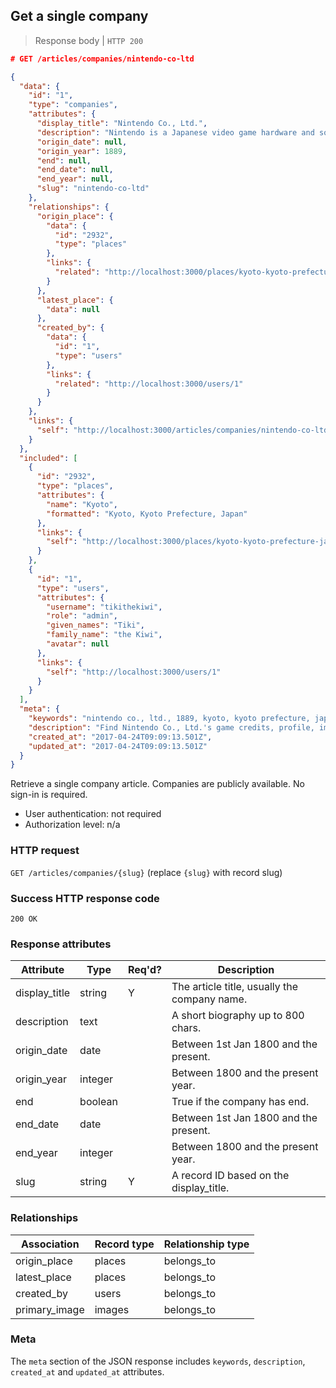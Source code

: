 ## <a name="companies_show"></a>Get a single company

> Response body | `HTTP 200`

```JSON
# GET /articles/companies/nintendo-co-ltd

{
  "data": {
    "id": "1",
    "type": "companies",
    "attributes": {
      "display_title": "Nintendo Co., Ltd.",
      "description": "Nintendo is a Japanese video game hardware and software company founded in 1889.",
      "origin_date": null,
      "origin_year": 1889,
      "end": null,
      "end_date": null,
      "end_year": null,
      "slug": "nintendo-co-ltd"
    },
    "relationships": {
      "origin_place": {
        "data": {
          "id": "2932",
          "type": "places"
        },
        "links": {
          "related": "http://localhost:3000/places/kyoto-kyoto-prefecture-japan"
        }
      },
      "latest_place": {
        "data": null
      },
      "created_by": {
        "data": {
          "id": "1",
          "type": "users"
        },
        "links": {
          "related": "http://localhost:3000/users/1"
        }
      }
    },
    "links": {
      "self": "http://localhost:3000/articles/companies/nintendo-co-ltd"
    }
  },
  "included": [
    {
      "id": "2932",
      "type": "places",
      "attributes": {
        "name": "Kyoto",
        "formatted": "Kyoto, Kyoto Prefecture, Japan"
      },
      "links": {
        "self": "http://localhost:3000/places/kyoto-kyoto-prefecture-japan"
      }
    },
    {
      "id": "1",
      "type": "users",
      "attributes": {
        "username": "tikithekiwi",
        "role": "admin",
        "given_names": "Tiki",
        "family_name": "the Kiwi",
        "avatar": null
      },
      "links": {
        "self": "http://localhost:3000/users/1"
      }
    }
  ],
  "meta": {
    "keywords": "nintendo co., ltd., 1889, kyoto, kyoto prefecture, japan, company, profile, biography, trivia, dbljump, video games, pc games, gaming",
    "description": "Find Nintendo Co., Ltd.'s game credits, profile, images and facts at Dbljump, the video game reference.",
    "created_at": "2017-04-24T09:09:13.501Z",
    "updated_at": "2017-04-24T09:09:13.501Z"
  }
}
```

Retrieve a single company article. Companies are publicly available. No sign-in is required.

* User authentication: not required
* Authorization level: n/a

### HTTP request

`GET /articles/companies/{slug}` (replace `{slug}` with record slug)

### Success HTTP response code

`200 OK`

### <a name="company_response_attrs"></a>Response attributes

Attribute | Type | Req'd? | Description
--------- | ---- | ------ | -----------
display_title | string | Y | The article title, usually the company name.
description | text | | A short biography up to 800 chars.
origin_date | date | | Between 1st Jan 1800 and the present.
origin_year | integer | | Between 1800 and the present year.
end | boolean | | True if the company has end.
end_date | date | | Between 1st Jan 1800 and the present.
end_year | integer | | Between 1800 and the present year.
slug | string | Y | A record ID based on the display_title.

### Relationships

Association | Record type | Relationship type
------------ | ---------- | -----------------
origin_place | places | belongs_to
latest_place | places | belongs_to
created_by | users | belongs_to
primary_image | images | belongs_to

### Meta

The `meta` section of the JSON response includes `keywords`, `description`, `created_at` and `updated_at` attributes.
